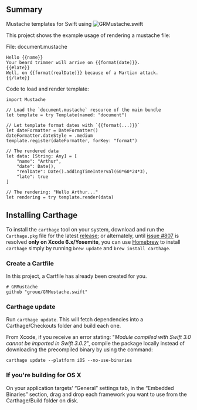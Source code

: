 ## Summary

Mustache templates for Swift using ![GRMustache.swift](https://github.com/groue/GRMustache.swift)

This project shows the example usage of rendering a mustache file:

File: document.mustache

    Hello {{name}}
    Your beard trimmer will arrive on {{format(date)}}.
    {{#late}}
    Well, on {{format(realDate)}} because of a Martian attack.
    {{/late}}

Code to load and render template:

    import Mustache

    // Load the `document.mustache` resource of the main bundle
    let template = try Template(named: "document")

    // Let template format dates with `{{format(...)}}`
    let dateFormatter = DateFormatter()
    dateFormatter.dateStyle = .medium
    template.register(dateFormatter, forKey: "format")

    // The rendered data
    let data: [String: Any] = [
        "name": "Arthur",
        "date": Date(),
        "realDate": Date().addingTimeInterval(60*60*24*3),
        "late": true
    ]

    // The rendering: "Hello Arthur..."
    let rendering = try template.render(data)


## Installing Carthage

To install the `carthage` tool on your system, download and run the `Carthage.pkg` file for the latest  [release](https://github.com/Carthage/Carthage/releases); or alternately, until [issue #807](https://github.com/Carthage/Carthage/issues/807) is resolved **only on Xcode 6.x/Yosemite**, you can use [Homebrew](http://brew.sh) to install  `carthage` simply by running `brew update` and `brew install carthage`.

### Create a Cartfile

In this project, a Cartfile has already been created for you.

    # GRMustache
    github "groue/GRMustache.swift"


### Carthage update

Run `carthage update`. This will fetch dependencies into a Carthage/Checkouts folder and build each one.

From Xcode, if you receive an error stating: "*Module compiled with Swift 3.0 cannot be imported in Swift 3.0.2*", compile the package locally instead of downloading the precompiled binary by using the command:

    carthage update --platform iOS --no-use-binaries


### If you're building for OS X

On your application targets’ “General” settings tab, in the “Embedded Binaries” section, drag and drop each framework you want to use from the Carthage/Build folder on disk.
